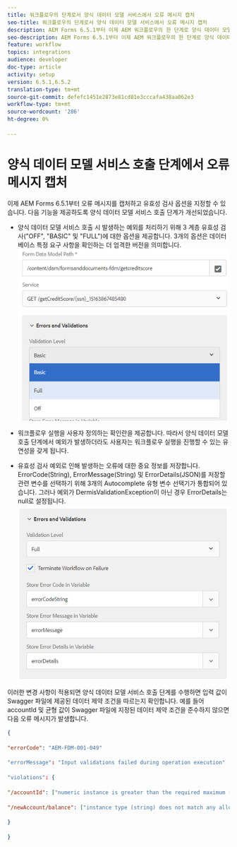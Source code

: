 ```yaml
---
title: 워크플로우의 단계로서 양식 데이터 모델 서비스에서 오류 메시지 캡처
seo-title: 워크플로우의 단계로서 양식 데이터 모델 서비스에서 오류 메시지 캡처
description: AEM Forms 6.5.1부터 이제 AEM 워크플로우의 한 단계로 양식 데이터 모델 서비스 호출을 사용하여 생성된 오류 메시지를 캡처할 수 있습니다. 워크플로우.
seo-description: AEM Forms 6.5.1부터 이제 AEM 워크플로우의 한 단계로 양식 데이터 모델 서비스 호출을 사용하여 생성된 오류 메시지를 캡처할 수 있습니다. 워크플로우.
feature: workflow
topics: integrations
audience: developer
doc-type: article
activity: setup
version: 6.5.1,6.5.2
translation-type: tm+mt
source-git-commit: defefc1451e2873e81cd81e3cccafa438aa062e3
workflow-type: tm+mt
source-wordcount: '286'
ht-degree: 0%

---
```



# 양식 데이터 모델 서비스 호출 단계에서 오류 메시지 캡처

이제 AEM Forms 6.5.1부터 오류 메시지를 캡처하고 유효성 검사 옵션을 지정할 수 있습니다. 다음 기능을 제공하도록 양식 데이터 모델 서비스 호출 단계가 개선되었습니다.

* 양식 데이터 모델 서비스 호출 시 발생하는 예외를 처리하기 위해 3 계층 유효성 검사(&quot;OFF&quot;, &quot;BASIC&quot; 및 &quot;FULL&quot;)에 대한 옵션을 제공합니다. 3개의 옵션은 데이터베이스 특정 요구 사항을 확인하는 더 엄격한 버전을 의미합니다.
   ![유효성 검사 수준](assets/validation-level.PNG)

* 워크플로우 실행을 사용자 정의하는 확인란을 제공합니다. 따라서 양식 데이터 모델 호출 단계에서 예외가 발생하더라도 사용자는 워크플로우 실행을 진행할 수 있는 유연성을 갖게 됩니다.

* 유효성 검사 예외로 인해 발생하는 오류에 대한 중요 정보를 저장합니다. ErrorCode(String), ErrorMessage(String) 및 ErrorDetails(JSON)를 저장할 관련 변수를 선택하기 위해 3개의 Autocomplete 유형 변수 선택기가 통합되어 있습니다. 그러나 예외가 DermisValidationException이 아닌 경우 ErrorDetails는 null로 설정됩니다.
   ![오류 메시지 캡처](assets/fdm-error-details.PNG)

이러한 변경 사항이 적용되면 양식 데이터 모델 서비스 호출 단계를 수행하면 입력 값이 Swagger 파일에 제공된 데이터 제약 조건을 따르는지 확인합니다. 예를 들어 accountId 및 균형 값이 Swagger 파일에 지정된 데이터 제약 조건을 준수하지 않으면 다음 오류 메시지가 발생합니다.

```json
{

"errorCode": "AEM-FDM-001-049"

"errorMessage": "Input validations failed during operation execution"

"violations": {

"/accountId": ["numeric instance is greater than the required maximum (maximum: 20, found: 97)"],

"/newAccount/balance": ["instance type (string) does not match any allowed primitive type (allowed: [\"integer\",\"number\"])"]

}

}
```


